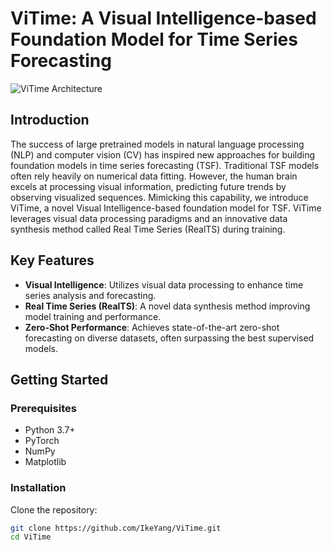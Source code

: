 # ViTime: A Visual Intelligence-based Foundation Model for Time Series Forecasting

![ViTime Architecture](Architecture.jpg)

## Introduction

The success of large pretrained models in natural language processing (NLP) and computer vision (CV) has inspired new approaches for building foundation models in time series forecasting (TSF). Traditional TSF models often rely heavily on numerical data fitting. However, the human brain excels at processing visual information, predicting future trends by observing visualized sequences. Mimicking this capability, we introduce ViTime, a novel Visual Intelligence-based foundation model for TSF. ViTime leverages visual data processing paradigms and an innovative data synthesis method called Real Time Series (RealTS) during training.

## Key Features

- **Visual Intelligence**: Utilizes visual data processing to enhance time series analysis and forecasting.
- **Real Time Series (RealTS)**: A novel data synthesis method improving model training and performance.
- **Zero-Shot Performance**: Achieves state-of-the-art zero-shot forecasting on diverse datasets, often surpassing the best supervised models.

## Getting Started

### Prerequisites

- Python 3.7+
- PyTorch
- NumPy
- Matplotlib

### Installation

Clone the repository:

```bash
git clone https://github.com/IkeYang/ViTime.git
cd ViTime
